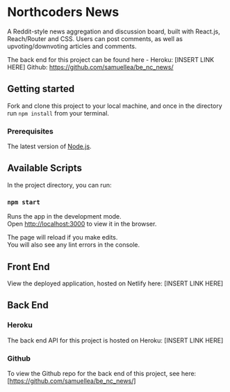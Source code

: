 # Northcoders News

A Reddit-style news aggregation and discussion board, built with React.js, Reach/Router and CSS. Users can post comments, as well as upvoting/downvoting articles and comments.

The back end for this project can be found here -
Heroku: [INSERT LINK HERE]
Github: https://github.com/samuellea/be_nc_news/

## Getting started

Fork and clone this project to your local machine, and once in the directory run `npm install` from your terminal.

### Prerequisites

The latest version of [Node.js](https://nodejs.org/).

## Available Scripts

In the project directory, you can run:

### `npm start`

Runs the app in the development mode.<br>
Open [http://localhost:3000](http://localhost:3000) to view it in the browser.

The page will reload if you make edits.<br>
You will also see any lint errors in the console.

## Front End

View the deployed application, hosted on Netlify here: [INSERT LINK HERE]

## Back End

### Heroku

The back end API for this project is hosted on Heroku: [INSERT LINK HERE]

### Github

To view the Github repo for the back end of this project, see here: [https://github.com/samuellea/be_nc_news/]
